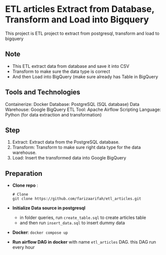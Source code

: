 # ETL articles Extract from Database, Transform and Load into Bigquery
This project is ETL project to extract from postgresql, transform and load to bigquery

## Note
- This ETL extract data from database and save it into CSV
- Transform to make sure the data type is correct
- And then Load into BigQuery (make sure already has Table in BigQuery
  
## Tools and Technologies
Containerize: Docker
Database: PostgreSQL (SQL database)
Data Warehouse: Google BigQuery
ETL Tool: Apache Airflow
Scripting Language: Python (for data extraction and transformation)

## Step
1. Extract: Extract data from the PostgreSQL database.
2. Transform: Transform to make sure right data type for the data warehouse.
3. Load: Insert the transformed data into Google BigQuery

## Preparation
- **Clone repo** :
  ```
  # Clone
  git clone https://github.com/farizaarifah/etl_articles.git
  ```
- **Initialize Data source in postgresql**
  - in folder queries, run `create_table.sql` to create articles table
  - and then run `insert_data.sql` to insert dummy data

- **Docker**:
  ```docker compose up```
  
- **Run airflow DAG in docker**
  with name `etl_articles` DAG. this DAG run every hour

